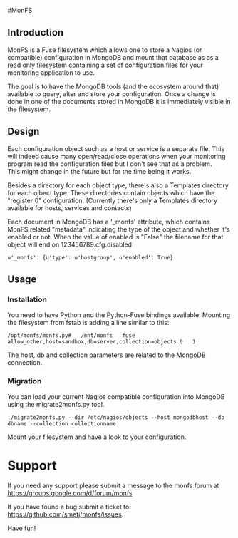 #MonFS

## Introduction

MonFS is a Fuse filesystem which allows one to store a Nagios (or 
compatible) configuration in MongoDB and mount that database as as a read 
only filesystem containing a set of configuration files for your 
monitoring application to use.

The goal is to have the MongoDB tools (and the ecosystem around that) 
available to query, alter and store your configuration.  Once a change is 
done in one of the documents stored in MongoDB it is immediately visible 
in the filesystem.

## Design

Each configuration object such as a host or service is a separate file.  This 
will indeed cause many open/read/close operations when your monitoring 
program read the configuration files but I don't see that as a problem.  
This might change in the future but for the time being it works.

Besides a directory for each object type, there's also a Templates directory 
for each ojbect type.  These directories contain objects which have the 
"register 0" configuration. (Currently there's only a Templates directory 
available for hosts, services and contacts)

Each document in MongoDB has a '_monfs' attribute, which contains MonFS 
related "metadata" indicating the type of the object and whether it's enabled 
or not.  When the value of enabled is "False" the filename for that object 
will end on 123456789.cfg.disabled

    u'_monfs': {u'type': u'hostgroup', u'enabled': True}

## Usage

### Installation

You need to have Python and the Python-Fuse bindings available.
Mounting the filesystem from fstab is adding a line similar to this:

    /opt/monfs/monfs.py#   /mnt/monfs   fuse    allow_other,host=sandbox,db=server,collection=objects 0   1
    
The host, db and collection parameters are related to the MongoDB connection.

### Migration

You can load your current Nagios compatible configuration into MongoDB 
using the migrate2monfs.py tool.

    ./migrate2monfs.py --dir /etc/nagios/objects --host mongodbhost --db dbname --collection collectionname

Mount your filesystem and have a look to your configuration.


# Support

If you need any support please submit a message to the monfs forum at 
https://groups.google.com/d/forum/monfs

If you have found a bug submit a ticket to:
https://github.com/smetj/monfs/issues.


Have fun!
